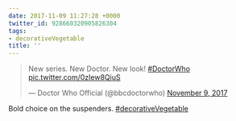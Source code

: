 ```yaml
---
date: 2017-11-09 11:27:28 +0000
twitter_id: 928660320905826304
tags:
- decorativeVegetable
title: ''
---
```


<blockquote class="twitter-tweet"><p lang="en" dir="ltr">New series. New Doctor. New look! <a href="https://twitter.com/hashtag/DoctorWho?src=hash&amp;ref_src=twsrc%5Etfw">#DoctorWho</a> <a href="https://t.co/0zIew8QiuS">pic.twitter.com/0zIew8QiuS</a></p>&mdash; Doctor Who Official (@bbcdoctorwho) <a href="https://twitter.com/bbcdoctorwho/status/928608189586788352?ref_src=twsrc%5Etfw">November 9, 2017</a></blockquote>
<script async src="https://platform.twitter.com/widgets.js" charset="utf-8"></script>

Bold choice on the suspenders. [#decorativeVegetable](https://twitter.com/hashtag/decorativeVegetable)
